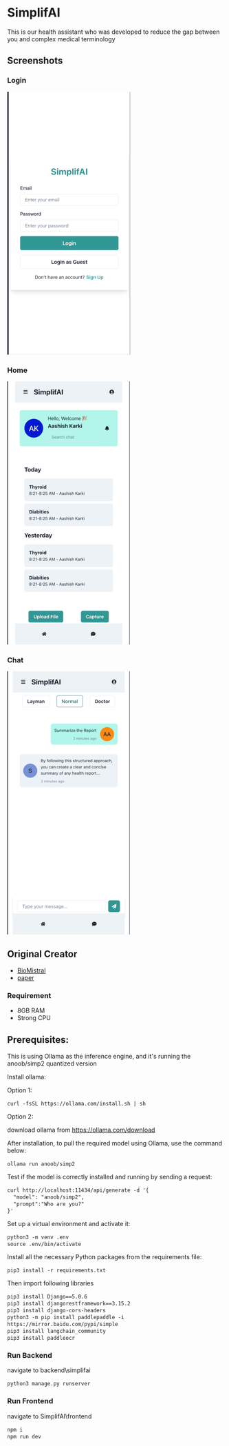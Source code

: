 
# SimplifAI

This is our health assistant who was developed to reduce the gap between you and complex medical terminology 


## Screenshots
### Login 
![App Screenshot](img/login.png)
### Home
![App Screenshot](img/home.png)
### Chat
![App Screenshot](img/chat.png)

## Original Creator

- [BioMistral](https://huggingface.co/BioMistral)
- [paper]( https://arxiv.org/abs/2402.10373)

### Requirement

   - 8GB RAM
   - Strong CPU
   
## Prerequisites:
This is using Ollama as the inference engine, and it's running the anoob/simp2 quantized version

Install ollama:

Option 1:
```
curl -fsSL https://ollama.com/install.sh | sh
```
Option 2:

download ollama from 
https://ollama.com/download


After installation, to pull the required model using Ollama, use the command below:
```
ollama run anoob/simp2
```

Test if the model is correctly installed and running by sending a request:
```
curl http://localhost:11434/api/generate -d '{
  "model": "anoob/simp2",
  "prompt":"Who are you?"
}'
```

Set up a virtual environment and activate it:
```
python3 -m venv .env
source .env/bin/activate
```

Install all the necessary Python packages from the requirements file:
```
pip3 install -r requirements.txt
```
Then import following libraries

```
pip3 install Django==5.0.6
pip3 install djangorestframework==3.15.2
pip3 install django-cors-headers
python3 -m pip install paddlepaddle -i https://mirror.baidu.com/pypi/simple
pip3 install langchain_community
pip3 install paddleocr

```


### Run Backend

navigate to backend\simplifai

```
python3 manage.py runserver
```



### Run Frontend

navigate to SimplifAI\frontend

```
npm i
npm run dev
```

